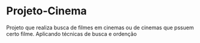 # Projeto-Cinema
Projeto que realiza busca de filmes em cinemas ou de cinemas que pssuem certo filme. Aplicando técnicas de busca e ordenção
